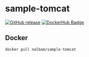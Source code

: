 # sample-tomcat

[![GitHub release](https://img.shields.io/github/release/nalbam/sample-tomcat.svg)](https://github.com/nalbam/sample-tomcat/releases)
[![DockerHub Badge](http://dockeri.co/image/nalbam/sample-tomcat)](https://hub.docker.com/r/nalbam/sample-tomcat/)

## Docker

```bash
docker pull nalbam/sample-tomcat
```
